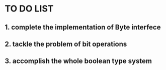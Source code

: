 # TO DO LIST #
## 1. complete the implementation of Byte interfece ##
## 2. tackle the problem of bit operations ##
## 3. accomplish the whole boolean type system ##